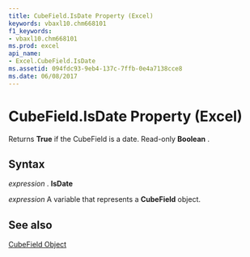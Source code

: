 ```yaml
---
title: CubeField.IsDate Property (Excel)
keywords: vbaxl10.chm668101
f1_keywords:
- vbaxl10.chm668101
ms.prod: excel
api_name:
- Excel.CubeField.IsDate
ms.assetid: 094fdc93-9eb4-137c-7ffb-0e4a7138cce8
ms.date: 06/08/2017
---
```



# CubeField.IsDate Property (Excel)

Returns  **True** if the CubeField is a date. Read-only **Boolean** .


## Syntax

 _expression_ . **IsDate**

 _expression_ A variable that represents a **CubeField** object.


## See also


[CubeField Object](Excel.CubeField.md)

